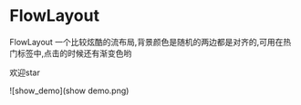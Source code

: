 # FlowLayout
FlowLayout
一个比较炫酷的流布局,背景颜色是随机的两边都是对齐的,可用在热门标签中,点击的时候还有渐变色哟

欢迎star





 ![show_demo](show demo.png)




